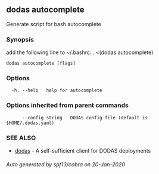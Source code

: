 ## dodas autocomplete

Generate script for bash autocomplete

### Synopsis

add the following line to ~/.bashrc: . <(dodas autocomplete)

```
dodas autocomplete [flags]
```

### Options

```
  -h, --help   help for autocomplete
```

### Options inherited from parent commands

```
      --config string   DODAS config file (default is $HOME/.dodas.yaml)
```

### SEE ALSO

* [dodas](dodas.md)	 - A self-sufficient client for DODAS deployments

###### Auto generated by spf13/cobra on 20-Jan-2020
